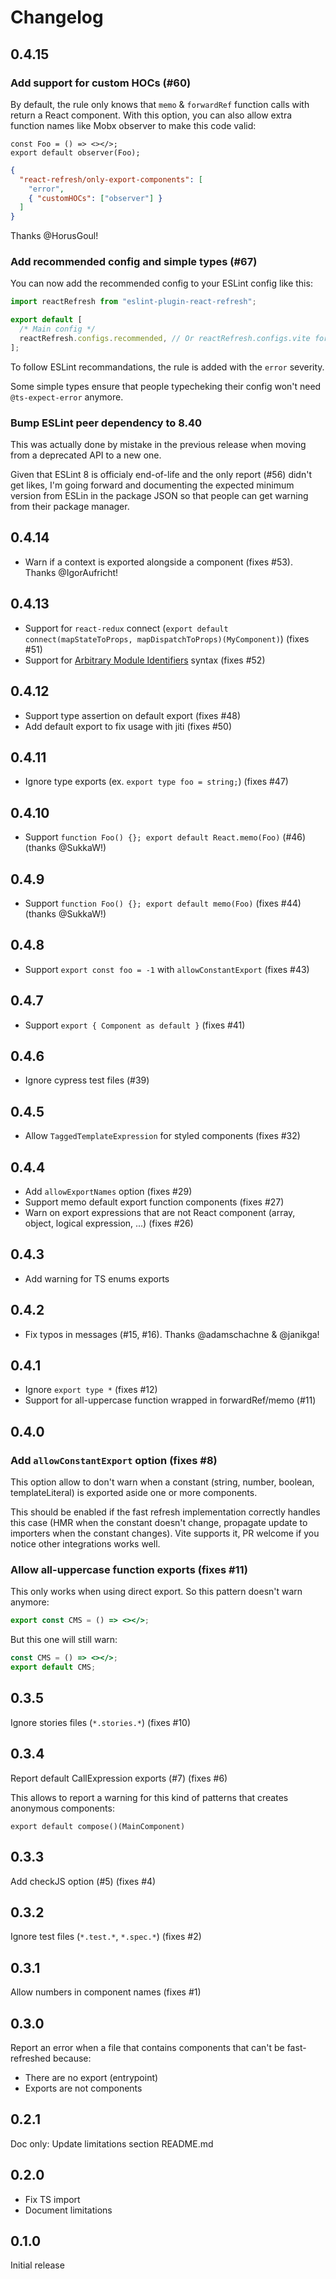 # Changelog

## 0.4.15

### Add support for custom HOCs (#60)

By default, the rule only knows that `memo` & `forwardRef` function calls with return a React component. With this option, you can also allow extra function names like Mobx observer to make this code valid:

```tsx
const Foo = () => <></>;
export default observer(Foo);
```

```json
{
  "react-refresh/only-export-components": [
    "error",
    { "customHOCs": ["observer"] }
  ]
}
```

Thanks @HorusGoul!

### Add recommended config and simple types (#67)

You can now add the recommended config to your ESLint config like this:

```js
import reactRefresh from "eslint-plugin-react-refresh";

export default [
  /* Main config */
  reactRefresh.configs.recommended, // Or reactRefresh.configs.vite for Vite users
];
```

To follow ESLint recommandations, the rule is added with the `error` severity.

Some simple types ensure that people typecheking their config won't need `@ts-expect-error` anymore.

### Bump ESLint peer dependency to 8.40

This was actually done by mistake in the previous release when moving from a deprecated API to a new one.

Given that ESLint 8 is officialy end-of-life and the only report (#56) didn't get likes, I'm going forward and documenting the expected minimum version from ESLin in the package JSON so that people can get warning from their package manager.

## 0.4.14

- Warn if a context is exported alongside a component (fixes #53). Thanks @IgorAufricht!

## 0.4.13

- Support for `react-redux` connect (`export default connect(mapStateToProps, mapDispatchToProps)(MyComponent)`) (fixes #51)
- Support for [Arbitrary Module Identifiers](https://devblogs.microsoft.com/typescript/announcing-typescript-5-6/#support-for-arbitrary-module-identifiers) syntax (fixes #52)

## 0.4.12

- Support type assertion on default export (fixes #48)
- Add default export to fix usage with jiti (fixes #50)

## 0.4.11

- Ignore type exports (ex. `export type foo = string;`) (fixes #47)

## 0.4.10

- Support `function Foo() {}; export default React.memo(Foo)` (#46) (thanks @SukkaW!)

## 0.4.9

- Support `function Foo() {}; export default memo(Foo)` (fixes #44) (thanks @SukkaW!)

## 0.4.8

- Support `export const foo = -1` with `allowConstantExport` (fixes #43)

## 0.4.7

- Support `export { Component as default }` (fixes #41)

## 0.4.6

- Ignore cypress test files (#39)

## 0.4.5

- Allow `TaggedTemplateExpression` for styled components (fixes #32)

## 0.4.4

- Add `allowExportNames` option (fixes #29)
- Support memo default export function components (fixes #27)
- Warn on export expressions that are not React component (array, object, logical expression, ...) (fixes #26)

## 0.4.3

- Add warning for TS enums exports

## 0.4.2

- Fix typos in messages (#15, #16). Thanks @adamschachne & @janikga!

## 0.4.1

- Ignore `export type *` (fixes #12)
- Support for all-uppercase function wrapped in forwardRef/memo (#11)

## 0.4.0

### Add `allowConstantExport` option (fixes #8)

This option allow to don't warn when a constant (string, number, boolean, templateLiteral) is exported aside one or more components.

This should be enabled if the fast refresh implementation correctly handles this case (HMR when the constant doesn't change, propagate update to importers when the constant changes). Vite supports it, PR welcome if you notice other integrations works well.

### Allow all-uppercase function exports (fixes #11)

This only works when using direct export. So this pattern doesn't warn anymore:

```jsx
export const CMS = () => <></>;
```

But this one will still warn:

```jsx
const CMS = () => <></>;
export default CMS;
```

## 0.3.5

Ignore stories files (`*.stories.*`) (fixes #10)

## 0.3.4

Report default CallExpression exports (#7) (fixes #6)

This allows to report a warning for this kind of patterns that creates anonymous components:

`export default compose()(MainComponent)`

## 0.3.3

Add checkJS option (#5) (fixes #4)

## 0.3.2

Ignore test files (`*.test.*`, `*.spec.*`) (fixes #2)

## 0.3.1

Allow numbers in component names (fixes #1)

## 0.3.0

Report an error when a file that contains components that can't be fast-refreshed because:

- There are no export (entrypoint)
- Exports are not components

## 0.2.1

Doc only: Update limitations section README.md

## 0.2.0

- Fix TS import
- Document limitations

## 0.1.0

Initial release
